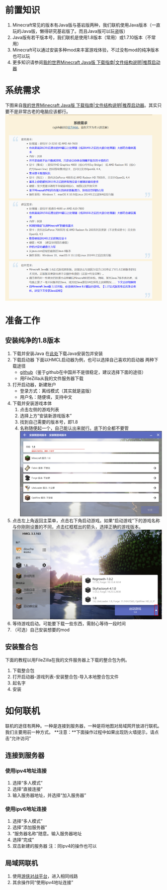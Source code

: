# 前置知识
1. Minecraft常见的版本有Java版与基岩版两种，我们联机使用Java版本（一直玩的Java版，懒得研究基岩版了。而且Java版可以玩盗版）
1. Java版有若干版本号，我们联机是使用1.8版本（常用）或1.7.10版本（不常用）
1. Minecraft可以通过安装多种mod来丰富游戏体验，不过没有mod的纯净版本也可以玩
1. 更多知识请参阅[我的世界Minecraft Java版 下载指南|文件结构说明|推荐启动器](https://www.mcbbs.net/thread-38297-1-1.html)

# 系统需求
下图来自[我的世界Minecraft Java版 下载指南|文件结构说明|推荐启动器](https://www.mcbbs.net/thread-38297-1-1.html)。其实只要不是非常古老的电脑应该都行。
![](minecraft系统需求.png)
# 准备工作
## 安装纯净的1.8版本
1. 下载并安装Java
    在[此处](https://www.java.com/zh-CN/download/)下载Java安装包并安装
1. 下载启动器
    下面以HMCL启动器为例，也可以选择自己喜欢的启动器
    两种下载途径
    - [github](https://github.com/huanghongxun/HMCL/releases/tag/v3.3.163)（鉴于github在中国并不是很稳定，建议选择下面的途径）
    - 用FileZilla从我的文件服务器下载
1. 打开启动器，新建账户
    - 登录方式：离线模式（其实就是盗版）
    - 用户名：随便填，支持中文
1. 下载并安装游戏本体
    1. 点击左侧的游戏列表
    1. 选择上方“安装新游戏版本”
    1. 找到自己需要的版本号，即1.8
    1. 名称随便起一个，自己能认出来就行。底下的全都不要管
        ![](minecraft纯净版安装.png)
1. 点击左上角返回主菜单，点击右下角启动游戏。如果“启动游戏”下的游戏名称与你刚刚设置的不同，点击红框框出的箭头，选择正确的游戏版本。
    ![](minecraft启动.png)
1. 等待游戏启动。可能要下载一些东西，需耐心等待一段时间
1. （可选）自己安装想要的mod
## 安装整合包
下面的教程以用FileZilla在我的文件服务器上下载的整合包为例。
1. 下载整合包
1. 打开启动器-游戏列表-安装整合包-导入本地整合包文件
1. 起名字
1. 安装

# 如何联机
联机的途径有两种。一种是连接到服务器，一种是将地图对局域网开放进行联机。我们主要用前一种方式。
**注意：**下面操作过程中如果出现防火墙提示，请点击“允许访问”
## 连接到服务器
### 使用ipv4地址连接
1. 选择“多人模式”
1. 选择“直接连接”
1. 输入服务器地址，并选择“加入服务器”

### 使用ipv6地址连接
1. 选择“多人模式”
1. 选择“添加服务器”
1. “服务器名称”随意。输入服务器地址
1. 选择“完成”
1. 双击新建的服务器
   注：同ipv4的操作也可以
## 局域网联机
1. 使用[游侠对战平台](http://pk.ali213.net)，进入相同线路
1. 其余操作同“使用ipv4地址连接”
